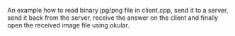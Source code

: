 An example how to read binary jpg/png file in client.cpp,
send it to a server, send it back from the server,
receive the answer on the client and finally open
the received image file using okular.
